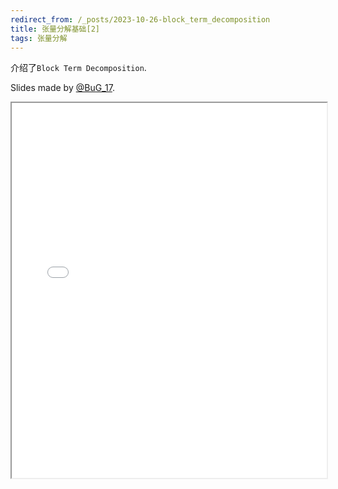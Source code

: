 ```yaml
---
redirect_from: /_posts/2023-10-26-block_term_decomposition
title: 张量分解基础[2]
tags: 张量分解
---
```



介绍了`Block Term Decomposition`.

Slides made by [@BuG_17](https://github.com/17BuGs).

<iframe src="/assets/pdfs/BTD_slides2pdfver.pdf" width="100%" height="600px"></iframe>